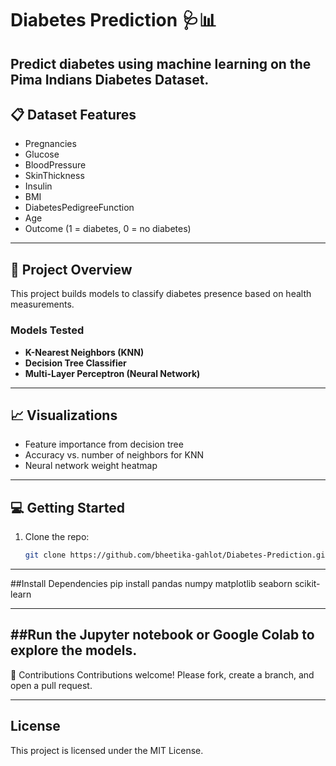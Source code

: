 # Diabetes Prediction 🩺📊

Predict diabetes using machine learning on the Pima Indians Diabetes Dataset.
---
## 📋 Dataset Features

- Pregnancies
- Glucose
- BloodPressure
- SkinThickness
- Insulin
- BMI
- DiabetesPedigreeFunction
- Age
- Outcome (1 = diabetes, 0 = no diabetes)
---

## 🚀 Project Overview

This project builds models to classify diabetes presence based on health measurements.

### Models Tested
- **K-Nearest Neighbors (KNN)**
- **Decision Tree Classifier**
- **Multi-Layer Perceptron (Neural Network)**

---

## 📈 Visualizations

- Feature importance from decision tree
- Accuracy vs. number of neighbors for KNN
- Neural network weight heatmap

---

## 💻 Getting Started

1. Clone the repo:
   ```bash
   git clone https://github.com/bheetika-gahlot/Diabetes-Prediction.git
   
---

##Install Dependencies
pip install pandas numpy matplotlib seaborn scikit-learn

---
##Run the Jupyter notebook or Google Colab to explore the models.
---
🤝 Contributions
Contributions welcome! Please fork, create a branch, and open a pull request.

---
## License
This project is licensed under the MIT License.
